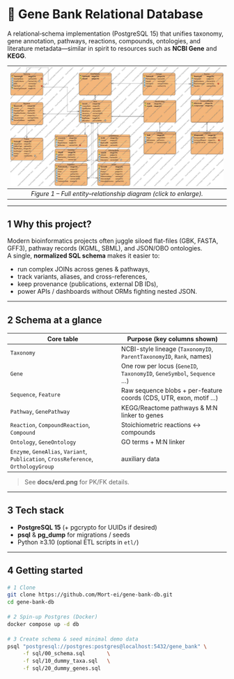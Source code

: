 # 🧬 Gene Bank Relational Database
A relational‐schema implementation (PostgreSQL 15) that unifies taxonomy, gene annotation, pathways, reactions, compounds, ontologies, and literature metadata—similar in spirit to resources such as **NCBI Gene** and **KEGG**.

| [<img src="Docs/Erd.jpg" alt="ERD diagram" width="600">](Docs/Erd.png) |
|:--:|
| *Figure 1 – Full entity–relationship diagram (click to enlarge).* |

---

## 1  Why this project?
Modern bioinformatics projects often juggle siloed flat-files (GBK, FASTA, GFF3), pathway records (KGML, SBML), and JSON/OBO ontologies.  
A single, **normalized SQL schema** makes it easier to:

* run complex JOINs across genes & pathways,
* track variants, aliases, and cross-references,
* keep provenance (publications, external DB IDs),
* power APIs / dashboards without ORMs fighting nested JSON.

---

## 2  Schema at a glance

| Core table            | Purpose (key columns shown)                                                |
|-----------------------|-----------------------------------------------------------------------------|
| `Taxonomy`            | NCBI-style lineage (`TaxonomyID`, `ParentTaxonomyID`, `Rank`, names)        |
| `Gene`                | One row per locus (`GeneID`, `TaxonomyID`, `GeneSymbol`, `Sequence` …)      |
| `Sequence`, `Feature` | Raw sequence blobs + per-feature coords (CDS, UTR, exon, motif …)           |
| `Pathway`, `GenePathway` | KEGG/Reactome pathways & M:N linker to genes                              |
| `Reaction`, `CompoundReaction`, `Compound` | Stoichiometric reactions ↔ compounds                  |
| `Ontology`, `GeneOntology` | GO terms + M:N linker                                                  |
| `Enzyme`, `GeneAlias`, `Variant`, `Publication`, `CrossReference`, `OrthologyGroup` | auxiliary data |

> See **docs/erd.png** for PK/FK details.

---

## 3  Tech stack

* **PostgreSQL 15** (+ pgcrypto for UUIDs if desired)
* **psql** & **pg_dump** for migrations / seeds
* Python ≥3.10 (optional ETL scripts in `etl/`)

---

## 4  Getting started

```bash
# 1 Clone
git clone https://github.com/Mort-ei/gene-bank-db.git
cd gene-bank-db

# 2 Spin-up Postgres (Docker)
docker compose up -d db

# 3 Create schema & seed minimal demo data
psql "postgresql://postgres:postgres@localhost:5432/gene_bank" \
     -f sql/00_schema.sql       \
     -f sql/10_dummy_taxa.sql   \
     -f sql/20_dummy_genes.sql
